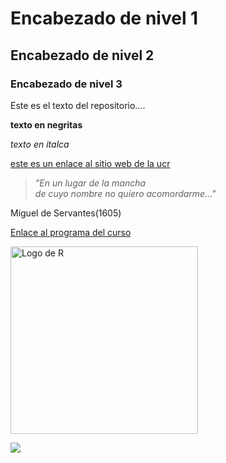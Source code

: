 # Encabezado de nivel 1
## Encabezado de nivel 2
### Encabezado de nivel 3

Este es el texto del repositorio....

**texto en negritas**

*texto en italca*

[este es un enlace al sitio web de la ucr](https://www.ucr.ac.cr/)

>*"En un lugar de la mancha      
>de cuyo nombre no quiero acomordarme..."*

Miguel de Servantes(1605)

[Enlace al programa del  curso](https://github.com/gf0604-procesamientodatosgeograficos/2021i-programa/blob/main/gf0604-procesamientodatosgeograficos-g001-2021i.pdf)

<img src="https://docs.microsoft.com/es-es/azure/architecture/data-guide/images/logo_r.svg" alt="Logo de R" width="300">  

![](logo_r.svg)
